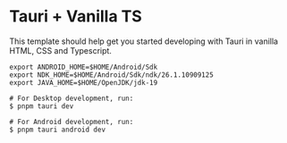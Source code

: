 # Tauri + Vanilla TS

This template should help get you started developing with Tauri in vanilla HTML, CSS and Typescript.

```
export ANDROID_HOME=$HOME/Android/Sdk
export NDK_HOME=$HOME/Android/Sdk/ndk/26.1.10909125
export JAVA_HOME=$HOME/OpenJDK/jdk-19
```

```
# For Desktop development, run:
$ pnpm tauri dev

# For Android development, run:
$ pnpm tauri android dev
```
